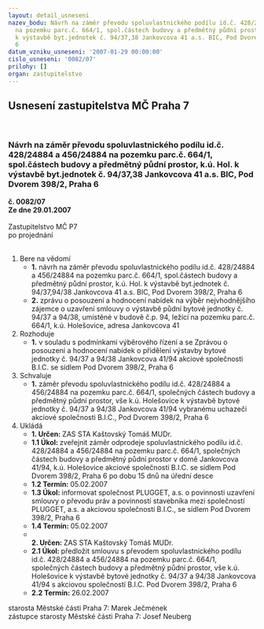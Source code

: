 ```yaml
---
layout: detail_usneseni
nazev_bodu: Návrh na záměr převodu spoluvlastnického podílu id.č. 428/24884 a 456/24884
  na pozemku parc.č. 664/1, spol.částech budovy a předmětný půdní prostor, k.ú. Hol.
  k výstavbě byt.jednotek č. 94/37,38 Jankovcova 41 a.s. BIC, Pod Dvorem 398/2, Praha
  6
datum_vzniku_usneseni: '2007-01-29 00:00:00'
cislo_usneseni: '0082/07'
prilohy: []
organ: zastupitelstvo
---
```

<div id="ucUsn_pList" class="usn">
	<span><h2>Usnesení zastupitelstva MČ Praha 7 </h2>
<br></span><div class="standBody">
<span><h3>Návrh na záměr převodu spoluvlastnického podílu id.č. 428/24884 a 456/24884 na pozemku parc.č. 664/1, spol.částech budovy a předmětný půdní prostor, k.ú. Hol. k výstavbě byt.jednotek č. 94/37,38 Jankovcova 41 a.s. BIC, Pod Dvorem 398/2, Praha 6</h3></span><div class="center">
		<strong>č. 0082/07</strong><br>
	</div>
<div class="center">
		<strong>Ze dne 29.01.2007</strong><br><br>
	</div>Zastupitelstvo MČ P7<br> po projednání<br><br><ol>
<li>Bere na vědomí<ul>
<li>
<strong>1.</strong> návrh na záměr převodu spoluvlastnického podílu id.č. 428/24884 a 456/24884 na pozemku parc.č. 664/1, spol.částech budovy a předmětný půdní prostor, k.ú. Hol. k výstavbě byt.jednotek č. 94/37,94/38 Jankovcova 41 a.s. BIC, Pod Dvorem 398/2, Praha 6</li>
<li>
<strong>2.</strong> zprávu o posouzení a hodnocení nabídek na výběr nejvhodnějšího zájemce o uzavření smlouvy o výstavbě půdní bytové jednotky č. 94/37 a 94/38, umístěné v budově č.p. 94, ležící na pozemku parc.č. 664/1, k.ú. Holešovice, adresa Jankovcova 41</li>
</ul>
</li>
<li>Rozhoduje<ul><li>
<strong>1.</strong> v souladu s podmínkami výběrového řízení a se Zprávou o posouzení a hodnocení nabídek o přidělení výstavby bytové jednotky č. 94/37 a 94/38 Jankovcova 41/94 akciové společnosti B.I.C. se sídlem Pod Dvorem 398/2, Praha 6</li></ul>
</li>
<li>Schvaluje<ul><li>
<strong>1.</strong> záměr převodu spoluvlastnického podílu id.č. 428/24884 a 456/24884 na pozemku parc.č. 664/1, společných částech budovy a předmětný půdní prostor, vše k.ú. Holešovice k výstavbě bytové jednotky č. 94/37 a 94/38 Jankovcova 41/94 vybranému uchazeči akciové společnosti B.I.C., Pod Dvorem 398/2, Praha 6</li></ul>
</li>
<li>Ukládá<ul>
<li>
<strong>1. Určen: </strong>ZAS STA Kaštovský Tomáš MUDr.</li>
<li>
<strong>1.1 Úkol: </strong>zveřejnit záměr odprodeje spoluvlastnického podílu id.č. 428/24884 a 456/24884 na pozemku parc.č. 664/1, společných částech budovy a předmětný půdní prostor v domě Jankovcova 41/94, k.ú. Holešovice akciové společnosti B.I.C. se sídlem Pod Dvorem 398/2, Praha 6 po dobu 15 dnů na úřední desce</li>
<li>
<strong>1.2 Termín: </strong>05.02.2007</li>
<li>
<strong>1.3 Úkol: </strong>informovat společnost PLUGGET, a.s. o povinnosti uzavření smlouvy o převodu práv a povinností stavebníka mezi společností PLUGGET, a.s. a akciovou společností B.I.C., se sídlem Pod Dvorem 398/2, Praha 6</li>
<li>
<strong>1.4 Termín: </strong>05.02.2007</li>
<li>
<strong><br>2. Určen: </strong>ZAS STA Kaštovský Tomáš MUDr.</li>
<li>
<strong>2.1 Úkol: </strong>předložit smlouvu s převodem spoluvlastnického podílu id.č. 428/24884 a 456/24884 na pozemku parc.č. 664/1, společných částech budovy a předmětný půdní prostor, vše k.ú. Holešovice k výstavbě bytové jednotky č. 94/37 a 94/38 Jankovcova 41/94  s akciovou společností B.I.C. Pod Dvorem 398/2, Praha 6</li>
<li>
<strong>2.2 Termín: </strong>26.02.2007</li>
</ul>
</li>
</ol>starosta Městské části Praha 7: Marek Ječmének<br>zástupce starosty Městské části Praha 7: Josef Neuberg
</div>
</div>